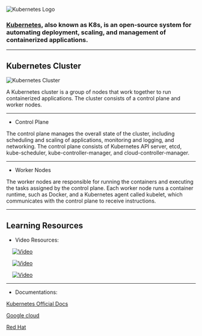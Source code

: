 ![Kubernetes Logo](https://kubernetes.io/images/kubernetes-horizontal-color.png)


### [Kubernetes](https://kubernetes.io), also known as K8s, is an open-source system for automating deployment, scaling, and management of containerized applications.
---

## Kubernetes Cluster

![Kubernetes Cluster](https://d33wubrfki0l68.cloudfront.net/2475489eaf20163ec0f54ddc1d92aa8d4c87c96b/e7c81/images/docs/components-of-kubernetes.svg)

A Kubernetes cluster is a group of nodes that work together to run containerized applications. The cluster consists of a control plane and worker nodes.

---

* Control Plane

The control plane manages the overall state of the cluster, including scheduling and scaling of applications, monitoring and logging, and networking. The control plane consists of  Kubernetes API server, etcd, kube-scheduler, kube-controller-manager, and cloud-controller-manager.

---

* Worker Nodes

The worker nodes are responsible for running the containers and executing the tasks assigned by the control plane. Each worker node runs a container runtime, such as Docker, and a Kubernetes agent called kubelet, which communicates with the control plane to receive instructions.


---
## Learning Resources

* Video Resources:



&nbsp;&nbsp;&nbsp;&nbsp;[![Video](https://i.ytimg.com/vi/X48VuDVv0do/hq720.jpg?sqp=-oaymwEcCOgCEMoBSFXyq4qpAw4IARUAAIhCGAFwAcABBg==&rs=AOn4CLBn-pasvS3smBq8Cswq0tq8KRrPEg)](https://www.youtube.com/watch?v=X48VuDVv0do)

&nbsp;&nbsp;&nbsp;&nbsp;[![Video](https://i.ytimg.com/vi/KVBON1lA9N8/hq720.jpg?sqp=-oaymwEcCOgCEMoBSFXyq4qpAw4IARUAAIhCGAFwAcABBg==&rs=AOn4CLAR3DzWBOpEDcBg-YyF1dLtKxTB-Q)](https://www.youtube.com/watch?v=KVBON1lA9N8)

&nbsp;&nbsp;&nbsp;&nbsp;[![Video](https://i.ytimg.com/vi/d6WC5n9G_sM/hq720.jpg?sqp=-oaymwEcCOgCEMoBSFXyq4qpAw4IARUAAIhCGAFwAcABBg==&rs=AOn4CLAlggwg_nQsm31FlQtfWQ0yF8ASKQ)](https://www.youtube.com/watch?v=d6WC5n9G_sM&t=17s)

---
* Documentations:

[Kubernetes Official Docs](https://kubernetes.io/docs/home/)

[Google cloud](https://cloud.google.com/learn/what-is-kubernetes)

[Red Hat](https://www.redhat.com/en/topics/containers/what-is-kubernetes)